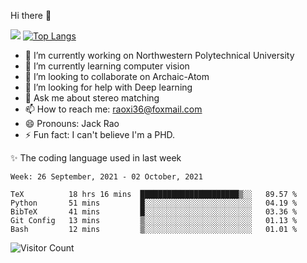 Hi there 👋

![](https://github-readme-stats.vercel.app/api?username=Raohaocheng)
[![Top Langs](https://github-readme-stats.vercel.app/api/top-langs/?username=Raohaocheng&layout=compact)](https://github.com/anuraghazra/github-readme-stats)

- 🔭 I’m currently working on Northwestern Polytechnical University
- 🌱 I’m currently learning computer vision
- 👯 I’m looking to collaborate on Archaic-Atom
- 🤔 I’m looking for help with Deep learning
- 💬 Ask me about stereo matching
- 📫 How to reach me: raoxi36@foxmail.com
- 😄 Pronouns: Jack Rao
- ⚡ Fun fact: I can't believe I'm a PHD.

✨ The coding language used in last week
<!--START_SECTION:waka-->
```text
Week: 26 September, 2021 - 02 October, 2021

TeX          18 hrs 16 mins  ██████████████████████▒░░   89.57 % 
Python       51 mins         █░░░░░░░░░░░░░░░░░░░░░░░░   04.19 % 
BibTeX       41 mins         █░░░░░░░░░░░░░░░░░░░░░░░░   03.36 % 
Git Config   13 mins         ▒░░░░░░░░░░░░░░░░░░░░░░░░   01.13 % 
Bash         12 mins         ▒░░░░░░░░░░░░░░░░░░░░░░░░   01.01 % 
```
<!--END_SECTION:waka-->

![Visitor Count](https://profile-counter.glitch.me/Raohaocheng/count.svg)
